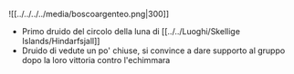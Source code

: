 ![[../../../../media/boscoargenteo.png|300]]

- Primo druido del circolo della luna di [[../../Luoghi/Skellige Islands/Hindarfsjall]] 
- Druido di vedute un po' chiuse, si convince a dare supporto al gruppo dopo la loro vittoria contro l'echimmara